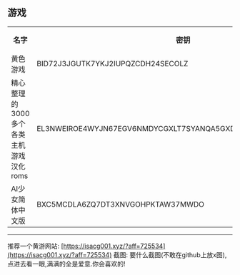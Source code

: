 ## 游戏

<table>
<tr>
    <th>名字</th>
    <th>密钥</th>
    <th>文件大小</th>
</tr>
  <tr>
    <td>黄色游戏</td>
    <td>BID72J3JGUTK7YKJ2IUPQZCDH24SECOLZ</td>
    <td>32.1GB</td>
  </tr>
  <tr>
    <td>精心整理的3000多个各类主机游戏汉化roms</td>
    <td>EL3NWEIROE4WYJN67EGV6NMDYCGXLT7SYANQA5GXDAO4SRV3Z4WWS2WBMBQ</td>
    <td>1.3T</td>
  </tr>
  <tr>
    <td>AI少女简体中文版</td>
    <td>BXC5MCDLA6ZQ7DT3XNVGOHPKTAW37MWDO</td>
    <td>9.31GB</td>
  <tr>
</table>

---
推荐一个黄游网站: 
[https://isacg001.xyz/?aff=725534](https://isacg001.xyz/?aff=725534)
截图: 要什么截图(不敢在github上放x图),点进去看一眼,满满的全是爱意.你会喜欢的! 